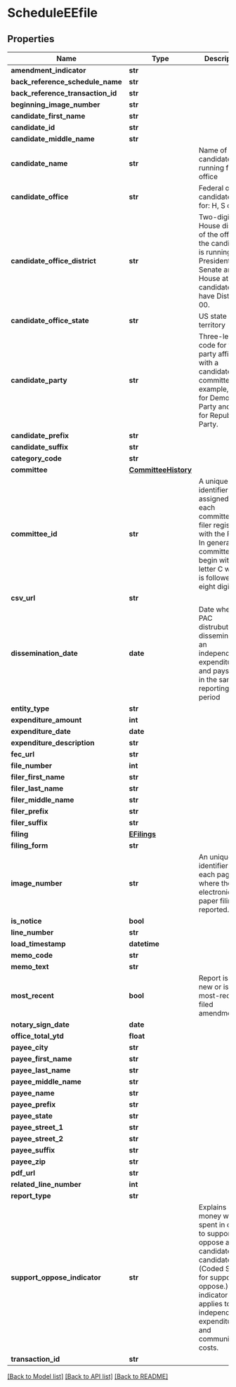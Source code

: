 # ScheduleEEfile

## Properties
Name | Type | Description | Notes
------------ | ------------- | ------------- | -------------
**amendment_indicator** | **str** |  | [optional]
**back_reference_schedule_name** | **str** |  | [optional]
**back_reference_transaction_id** | **str** |  | [optional]
**beginning_image_number** | **str** |  | [optional]
**candidate_first_name** | **str** |  | [optional]
**candidate_id** | **str** |  | [optional]
**candidate_middle_name** | **str** |  | [optional]
**candidate_name** | **str** | Name of candidate running for office | [optional]
**candidate_office** | **str** | Federal office candidate runs for: H, S or P | [optional]
**candidate_office_district** | **str** | Two-digit US House distirict of the office the candidate is running for. Presidential, Senate and House at-large candidates will have District 00. | [optional]
**candidate_office_state** | **str** | US state or territory | [optional]
**candidate_party** | **str** | Three-letter code for the party affiliated with a candidate or committee. For example, DEM for Democratic Party and REP for Republican Party. | [optional]
**candidate_prefix** | **str** |  | [optional]
**candidate_suffix** | **str** |  | [optional]
**category_code** | **str** |  | [optional]
**committee** | [**CommitteeHistory**](CommitteeHistory.md) |  | [optional]
**committee_id** | **str** |  A unique identifier assigned to each committee or filer registered with the FEC. In general committee id&#39;s begin with the letter C which is followed by eight digits.  | [optional]
**csv_url** | **str** |  | [optional]
**dissemination_date** | **date** |  Date when a PAC distrubutes or disseminates an independent expenditure and pays for it in the same reporting period  | [optional]
**entity_type** | **str** |  | [optional]
**expenditure_amount** | **int** |  | [optional]
**expenditure_date** | **date** |  | [optional]
**expenditure_description** | **str** |  | [optional]
**fec_url** | **str** |  | [optional]
**file_number** | **int** |  |
**filer_first_name** | **str** |  | [optional]
**filer_last_name** | **str** |  | [optional]
**filer_middle_name** | **str** |  | [optional]
**filer_prefix** | **str** |  | [optional]
**filer_suffix** | **str** |  | [optional]
**filing** | [**EFilings**](EFilings.md) |  | [optional]
**filing_form** | **str** |  | [optional]
**image_number** | **str** |  An unique identifier for each page where the electronic or paper filing is reported.  | [optional]
**is_notice** | **bool** |  | [optional]
**line_number** | **str** |  | [optional]
**load_timestamp** | **datetime** |  | [optional]
**memo_code** | **str** |  | [optional]
**memo_text** | **str** |  | [optional]
**most_recent** | **bool** |  Report is either new or is the most-recently filed amendment  | [optional]
**notary_sign_date** | **date** |  | [optional]
**office_total_ytd** | **float** |  | [optional]
**payee_city** | **str** |  | [optional]
**payee_first_name** | **str** |  | [optional]
**payee_last_name** | **str** |  | [optional]
**payee_middle_name** | **str** |  | [optional]
**payee_name** | **str** |  | [optional]
**payee_prefix** | **str** |  | [optional]
**payee_state** | **str** |  | [optional]
**payee_street_1** | **str** |  | [optional]
**payee_street_2** | **str** |  | [optional]
**payee_suffix** | **str** |  | [optional]
**payee_zip** | **str** |  | [optional]
**pdf_url** | **str** |  | [optional]
**related_line_number** | **int** |  |
**report_type** | **str** |  | [optional]
**support_oppose_indicator** | **str** | Explains if the money was spent in order to support or oppose a candidate or candidates. (Coded S or O for support or oppose.) This indicator applies to independent expenditures and communication costs. | [optional]
**transaction_id** | **str** |  | [optional]

[[Back to Model list]](../README.md#documentation-for-models) [[Back to API list]](../README.md#documentation-for-api-endpoints) [[Back to README]](../README.md)
